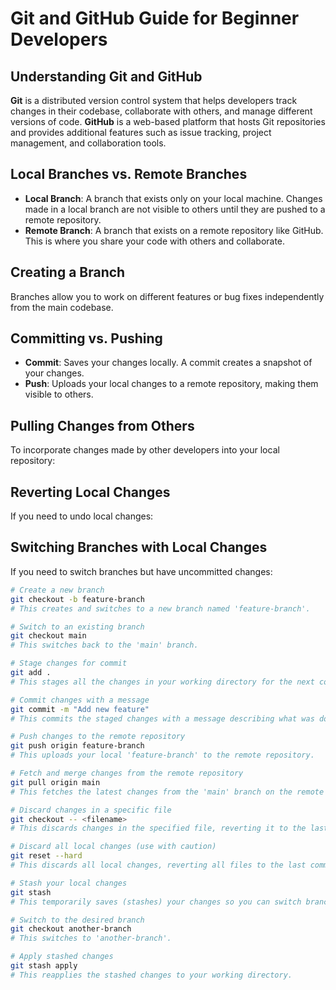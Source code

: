 # Git and GitHub Guide for Beginner Developers

## Understanding Git and GitHub
**Git** is a distributed version control system that helps developers track changes in their codebase, collaborate with others, and manage different versions of code. **GitHub** is a web-based platform that hosts Git repositories and provides additional features such as issue tracking, project management, and collaboration tools.

## Local Branches vs. Remote Branches
- **Local Branch**: A branch that exists only on your local machine. Changes made in a local branch are not visible to others until they are pushed to a remote repository.
- **Remote Branch**: A branch that exists on a remote repository like GitHub. This is where you share your code with others and collaborate.

## Creating a Branch
Branches allow you to work on different features or bug fixes independently from the main codebase.

## Committing vs. Pushing
- **Commit**: Saves your changes locally. A commit creates a snapshot of your changes.
- **Push**: Uploads your local changes to a remote repository, making them visible to others.

## Pulling Changes from Others
To incorporate changes made by other developers into your local repository:

## Reverting Local Changes
If you need to undo local changes:

## Switching Branches with Local Changes
If you need to switch branches but have uncommitted changes:

~~~bash
# Create a new branch
git checkout -b feature-branch
# This creates and switches to a new branch named 'feature-branch'.

# Switch to an existing branch
git checkout main
# This switches back to the 'main' branch.

# Stage changes for commit
git add .
# This stages all the changes in your working directory for the next commit.

# Commit changes with a message
git commit -m "Add new feature"
# This commits the staged changes with a message describing what was done.

# Push changes to the remote repository
git push origin feature-branch
# This uploads your local 'feature-branch' to the remote repository.

# Fetch and merge changes from the remote repository
git pull origin main
# This fetches the latest changes from the 'main' branch on the remote repository and merges them into your current branch.

# Discard changes in a specific file
git checkout -- <filename>
# This discards changes in the specified file, reverting it to the last committed state.

# Discard all local changes (use with caution)
git reset --hard
# This discards all local changes, reverting all files to the last committed state.

# Stash your local changes
git stash
# This temporarily saves (stashes) your changes so you can switch branches.

# Switch to the desired branch
git checkout another-branch
# This switches to 'another-branch'.

# Apply stashed changes
git stash apply
# This reapplies the stashed changes to your working directory.

